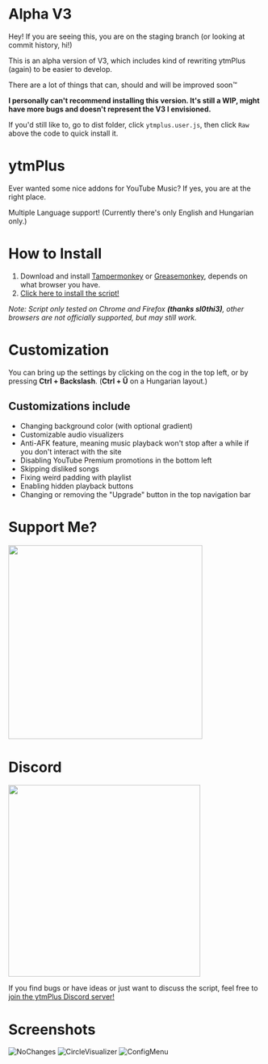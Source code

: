 # Alpha V3

Hey! If you are seeing this, you are on the staging branch (or looking at commit history, hi!)

This is an alpha version of V3, which includes kind of rewriting ytmPlus (again) to be easier to develop.

There are a lot of things that can, should and will be improved soon:tm:

**I personally can't recommend installing this version. It's still a WIP, might have more bugs and doesn't represent the V3 I envisioned.**

If you'd still like to, go to dist folder, click `ytmplus.user.js`, then click `Raw` above the code to quick install it.

# ytmPlus

Ever wanted some nice addons for YouTube Music? If yes, you are at the right place.

Multiple Language support!
(Currently there's only English and Hungarian only.)

# How to Install

1. Download and install [Tampermonkey](https://www.tampermonkey.net) or [Greasemonkey](https://addons.mozilla.org/en-US/firefox/addon/greasemonkey), depends on what browser you have.
2. [Click here to install the script!](https://github.com/RealMarioD/ytmplus/raw/main/dist/ytmplus.user.js)

*Note: Script only tested on Chrome and Firefox **(thanks sl0thi3)**, other browsers are not officially supported, but may still work.*

# Customization

You can bring up the settings by clicking on the cog in the top left, or by pressing **Ctrl + Backslash**. (**Ctrl + Ű** on a Hungarian layout.)

## Customizations include

- Changing background color (with optional gradient)
- Customizable audio visualizers
- Anti-AFK feature, meaning music playback won't stop after a while if you don't interact with the site
- Disabling YouTube Premium promotions in the bottom left
- Skipping disliked songs
- Fixing weird padding with playlist
- Enabling hidden playback buttons
- Changing or removing the "Upgrade" button in the top navigation bar

# Support Me?

[<img src="https://uploads-ssl.webflow.com/5c14e387dab576fe667689cf/61e11d5cf697cee7ca5b65d9_Button-p-800.png" width="384">](https://ko-fi.com/realmariod)

# Discord

[<img src="https://assets-global.website-files.com/6257adef93867e50d84d30e2/636e0b5493894cf60b300587_full_logo_white_RGB.svg" width="380">](https://discord.gg/68Waxa4Qxz)

If you find bugs or have ideas or just want to discuss the script, feel free to [join the ytmPlus Discord server!](https://discord.gg/68Waxa4Qxz)

# Screenshots

![NoChanges](https://cdn.discordapp.com/attachments/859770660607229973/1086227358278746133/Disabled.png)
![CircleVisualizer](https://cdn.discordapp.com/attachments/859770660607229973/1086227357695758336/CircleVisualizer.png)
![ConfigMenu](https://cdn.discordapp.com/attachments/859770660607229973/1086227357989343303/ConfigMenu.png)
